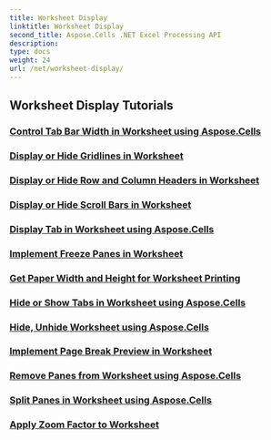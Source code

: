 ```yaml
---
title: Worksheet Display
linktitle: Worksheet Display
second_title: Aspose.Cells .NET Excel Processing API
description: 
type: docs
weight: 24
url: /net/worksheet-display/
---
```


## Worksheet Display Tutorials
### [Control Tab Bar Width in Worksheet using Aspose.Cells](./control-tab-bar-width/)
### [Display or Hide Gridlines in Worksheet](./display-hide-gridlines/)
### [Display or Hide Row and Column Headers in Worksheet](./display-hide-row-column-headers/)
### [Display or Hide Scroll Bars in Worksheet](./display-hide-scroll-bars/)
### [Display Tab in Worksheet using Aspose.Cells](./display-tab/)
### [Implement Freeze Panes in Worksheet](./implement-freeze-panes/)
### [Get Paper Width and Height for Worksheet Printing](./get-paper-width-height/)
### [Hide or Show Tabs in Worksheet using Aspose.Cells](./hide-or-show-tabs/)
### [Hide, Unhide Worksheet using Aspose.Cells](./hide-unhide-worksheet/)
### [Implement Page Break Preview in Worksheet](./implement-page-break-preview/)
### [Remove Panes from Worksheet using Aspose.Cells](./remove-panes/)
### [Split Panes in Worksheet using Aspose.Cells](./split-panes/)
### [Apply Zoom Factor to Worksheet](./apply-zoom-factor/)